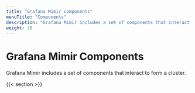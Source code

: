```yaml
---
title: "Grafana Mimir components"
menuTitle: "Components"
description: "Grafana Mimir includes a set of components that interact to form a cluster."
weight: 30
---
```


# Grafana Mimir Components

Grafana Mimir includes a set of components that interact to form a cluster.

{{< section >}}
